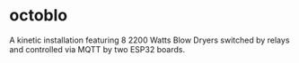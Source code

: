 # octoblo
A kinetic installation featuring 8 2200 Watts Blow Dryers switched by relays and controlled via MQTT by two ESP32 boards.
